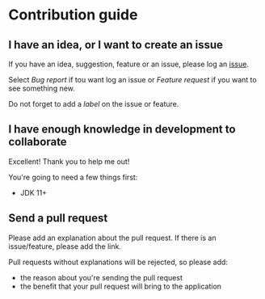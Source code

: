 # Contribution guide

## I have an idea, or I want to create an issue
If you have an idea, suggestion, feature or an issue, please log an [issue](https://github.com/eliasnogueira/selenium-java-lean-test-achitecture/issues).

Select _Bug report_ if tou want log an issue or _Feature request_ if you want to see something new.

Do not forget to add a _label_ on the issue or feature.

## I have enough knowledge in development to collaborate
Excellent! Thank you to help me out!

You're going to need a few things first:
* JDK 11+

## Send a pull request
Please add an explanation about the pull request.
If there is an issue/feature, please add the link.

Pull requests without explanations will be rejected, so please add:
* the reason about you're sending the pull request
* the benefit that your pull request will bring to the application
